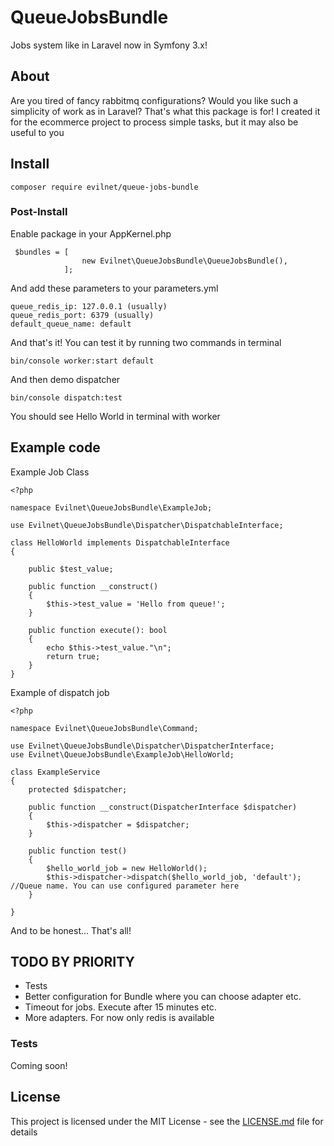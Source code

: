 # QueueJobsBundle

Jobs system like in Laravel now in Symfony 3.x!

## About

Are you tired of fancy rabbitmq configurations? Would you like such a simplicity of work as in Laravel? That's what this package is for! I created it for the ecommerce project to process simple tasks, but it may also be useful to you

## Install

```
composer require evilnet/queue-jobs-bundle
```

### Post-Install

Enable package in your AppKernel.php


```
 $bundles = [
                new Evilnet\QueueJobsBundle\QueueJobsBundle(),
            ];
```

And add these parameters to your parameters.yml

```
queue_redis_ip: 127.0.0.1 (usually)
queue_redis_port: 6379 (usually)
default_queue_name: default
```

And that's it! You can test it by running two commands in terminal

```
bin/console worker:start default
```

And then demo dispatcher

```
bin/console dispatch:test
```

You should see Hello World in terminal with worker

## Example code


Example Job Class
```
<?php

namespace Evilnet\QueueJobsBundle\ExampleJob;

use Evilnet\QueueJobsBundle\Dispatcher\DispatchableInterface;

class HelloWorld implements DispatchableInterface
{

    public $test_value;

    public function __construct()
    {
        $this->test_value = 'Hello from queue!';
    }

    public function execute(): bool
    {
        echo $this->test_value."\n";
        return true;
    }
}
```


Example of dispatch job
```
<?php

namespace Evilnet\QueueJobsBundle\Command;

use Evilnet\QueueJobsBundle\Dispatcher\DispatcherInterface;
use Evilnet\QueueJobsBundle\ExampleJob\HelloWorld;

class ExampleService
{
    protected $dispatcher;

    public function __construct(DispatcherInterface $dispatcher)
    {
        $this->dispatcher = $dispatcher;
    }

    public function test()
    {
        $hello_world_job = new HelloWorld();
        $this->dispatcher->dispatch($hello_world_job, 'default'); //Queue name. You can use configured parameter here
    }
   
}
```

And to be honest... That's all!


## TODO BY PRIORITY

- Tests
- Better configuration for Bundle where you can choose adapter etc.
- Timeout for jobs. Execute after 15 minutes etc.
- More adapters. For now only redis is available

### Tests

Coming soon!

## License

This project is licensed under the MIT License - see the [LICENSE.md](LICENSE.md) file for details

